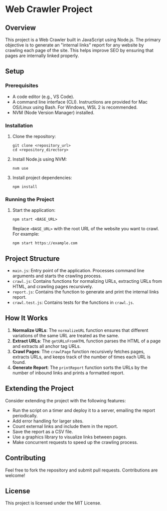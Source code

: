 # Web Crawler Project

## Overview

This project is a Web Crawler built in JavaScript using Node.js. The primary objective is to generate an "internal links" report for any website by crawling each page of the site. This helps improve SEO by ensuring that pages are internally linked properly.

## Setup

### Prerequisites

- A code editor (e.g., VS Code).
- A command line interface (CLI). Instructions are provided for Mac OS/Linux using Bash. For Windows, WSL 2 is recommended.
- NVM (Node Version Manager) installed.

### Installation

1. Clone the repository:

   ```
   git clone <repository_url>
   cd <repository_directory>
   ```

2. Install Node.js using NVM:

   ```
   nvm use
   ```

3. Install project dependencies:
   ```
   npm install
   ```

### Running the Project

1. Start the application:
   ```
   npm start <BASE_URL>
   ```
   Replace `<BASE_URL>` with the root URL of the website you want to crawl. For example:
   ```
   npm start https://example.com
   ```

## Project Structure

- `main.js`: Entry point of the application. Processes command line arguments and starts the crawling process.
- `crawl.js`: Contains functions for normalizing URLs, extracting URLs from HTML, and crawling pages recursively.
- `report.js`: Contains the function to generate and print the internal links report.
- `crawl.test.js`: Contains tests for the functions in `crawl.js`.

## How It Works

1. **Normalize URLs**: The `normalizeURL` function ensures that different variations of the same URL are treated as the same.
2. **Extract URLs**: The `getURLsFromHTML` function parses the HTML of a page and extracts all anchor tag URLs.
3. **Crawl Pages**: The `crawlPage` function recursively fetches pages, extracts URLs, and keeps track of the number of times each URL is found.
4. **Generate Report**: The `printReport` function sorts the URLs by the number of inbound links and prints a formatted report.

## Extending the Project

Consider extending the project with the following features:

- Run the script on a timer and deploy it to a server, emailing the report periodically.
- Add error handling for larger sites.
- Count external links and include them in the report.
- Save the report as a CSV file.
- Use a graphics library to visualize links between pages.
- Make concurrent requests to speed up the crawling process.

## Contributing

Feel free to fork the repository and submit pull requests. Contributions are welcome!

## License

This project is licensed under the MIT License.
